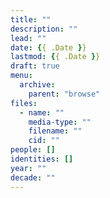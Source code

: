 ```yaml
---
title: ""
description: ""
lead: ""
date: {{ .Date }}
lastmod: {{ .Date }}
draft: true
menu:
  archive:
    parent: "browse"
files:
  - name: ""
    media-type: ""
    filename: ""
    cid: ""
people: []
identities: []
year: ""
decade: ""
---
```

